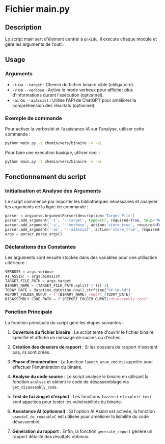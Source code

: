 # Fichier main.py

## Description

Le script main sert d'élément central à `Enkidu`, il execute chaque module et gère les arguments de l'outil.

## Usage

### Arguments

- `-t` ou `--target` : Chemin du fichier binaire cible (obligatoire).
- `-v` ou `--verbose` : Active le mode verbeux pour afficher plus d'informations durant l'exécution (optionnel).
- `-ai` ou `--aiAssist` : Utilise l'API de ChatGPT pour améliorer la compréhension des résultats (optionnel).

### Exemple de commande

Pour activer la verbosité et l'assistance IA sur l'analyse, utiliser cette commande :

```bash
python main.py -t chemin/vers/binaire -v -ai
```

Pour faire une execution basique, utiliser ceci :

```bash
python main.py -t chemin/vers/binaire -v -ai
```

## Fonctionnement du script

### Initialisation et Analyse des Arguments

Le script commence par importer les bibliothèques nécessaires et analyser les arguments de la ligne de commande :

```python
parser = argparse.ArgumentParser(description='Target File')
parser.add_argument('-t', '--target', type=str, required=True, help='Mettre un binaire en input.')
parser.add_argument('-v', '--verbose', action='store_true', required=False, help='Affiche plus d\'informations sur l\'execution en cours.')
parser.add_argument('-ai', '--aiAssist', action='store_true', required=False, help='Permet d\'améliorer la compréhension des résultats grâce à l\'API de ChatGPT.')
args = parser.parse_args()
```

### Déclarations des Constantes

Les arguments sont ensuite stockés dans des variables pour une utilisation ultérieure :

```python
VERBOSE = args.verbose
AI_ASSIST = args.aiAssist
TARGET_FILE_PATH = args.target
BINARY_NAME = (TARGET_FILE_PATH.split('/'))[-1]
TODAY_DATE = datetime.datetime.now().strftime("%Y-%m-%d")
REPORT_FOLDER_OUPUT = f"{BINARY_NAME}_report_{TODAY_DATE}"
DISASSEMBLY_CODE_PATH = f"{REPORT_FOLDER_OUPUT}/disassembly_code"
```

### Fonction Principale

La fonction principale du script gère les étapes suivantes :

1. **Ouverture du fichier binaire** : Le script tente d'ouvrir le fichier binaire spécifié et affiche un message de succès ou d'échec.

2. **Création des dossiers de rapport** : Si les dossiers de rapport n'existent pas, ils sont créés.

3. **Phase d'énumération** : La fonction `launch_enum_cmd` est appelée pour effectuer l'énumération du binaire.

4. **Analyse du code source** : Le script analyse le binaire en utilisant la fonction `analyse` et obtient le code de désassemblage via `get_disassembly_code`.

5. **Test de fuzzing et d'exploit** : Les fonctions `fuzztest` et `exploit_test` sont appelées pour tester les vulnérabilités du binaire.

6. **Assistance AI (optionnel)** : Si l'option AI Assist est activée, la fonction `pseudoC_to_readableC` est utilisée pour améliorer la lisibilité du code désassemblé.

7. **Génération du rapport** : Enfin, la fonction `generate_report` génère un rapport détaillé des résultats obtenus.